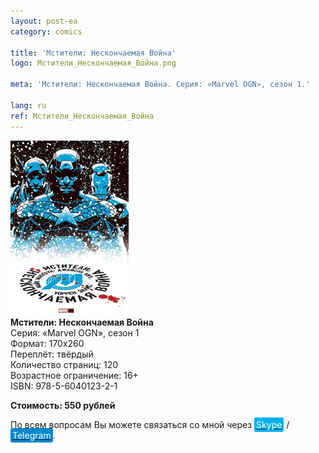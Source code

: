 ```yaml
---
layout: post-ea
category: comics

title: 'Мстители: Нескончаемая Война'
logo: Мстители_Нескончаемая_Война.png

meta: 'Мстители: Нескончаемая Война. Серия: «Marvel OGN», сезон 1.'

lang: ru
ref: Мстители_Нескончаемая_Война
---
```


<a data-fancybox="gallery" href="/img/comics/Мстители_Нескончаемая_Война.png"><img src="/img/comics/Мстители_Нескончаемая_Война.png" alt=""></a>  
**Мстители: Нескончаемая Война**  
Серия: «Marvel OGN», сезон 1  
Формат: 170х260  
Переплёт: твёрдый  
Количество страниц: 120  
Возрастное ограничение: 16+  
ISBN: 978-5-6040123-2-1

**Стоимость: 550 рублей**

По всем вопросам Вы можете связаться со мной через <a href="skype:chutkoy89?call" target="_blank"><span style="background-color:#00aff0; color:white; padding:3px; border-radius: 3px">Skype</span></a> / <a href="https://t.me/chutkoy" target="_blank"><span style="background-color:#0088cc; color:white; padding:3px; border-radius: 3px">Telegram</span></a>.
